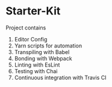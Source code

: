 # Starter-Kit

Project contains

1. Editor Config
2. Yarn scripts for automation
3. Transpiling with Babel
4. Bonding with Webpack
5. Linting with EsLint
6. Testing with Chai
7. Continuous integration with Travis CI